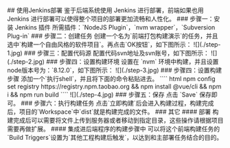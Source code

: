<description>
## 使用Jenkins部署
鉴于后端系统使用 Jenkins 进行部署，前端如果也用 Jenkins 进行部署可以使得整个项目的部署更加流畅和人性化。
### 步骤一：安装 Jenkins 插件
所需插件：`NodeJS Plugin`，`nvm wrapper`，`Subversion Plug-in`
### 步骤二：创建任务
创建一个名为`前端打包构建演示`的任务，并且选中`构建一个自由风格的软件项目`。再点击`OK按钮`，如下图所示：
![](./step-1.jpg)
### 步骤三：配置代码源
配置代码svn地址及svn账号，如下图所示：
![](./step-2.jpg)
### 步骤四：设置构建环境
设置在 `nvm` 环境中构建，并且设置node版本号为：`8.12.0`，如下图所示：
![](./step-3.jpg)
### 步骤四：设置构建步骤
添加一个`执行shell`，并且将下面的命令粘贴进去。
```` html
npm config set registry https://registry.npm.taobao.org &&
npm install @vue/cli &&
npm i &&
npm run build
````
![](./step-4.jpg)
### 步骤五：保存
点击 `Save` 保存即可。
### 步骤六：执行构建任务
点击`立即构建`后会进入构建过程，构建完成后，项目的`Workspace`中`dist`就是构建完成的文件。
### 其它
#### 部署
构建完成后可以需要将文件上传到服务器或者移动到指定目录，这些操作请根据项目需要再做扩展。
#### 集成进后端程序的构建步骤中
可以将这个前端构建任务的`Build Triggers`设置为`其他工程构建后触发`，以达到和主部署任务结合的目的。
</description>
